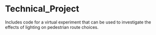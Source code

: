 # Technical_Project
Includes code for a virtual experiment that can be used to investigate the effects of lighting on pedestrian route choices.
